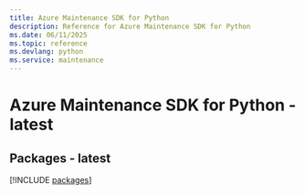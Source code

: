 ```yaml
---
title: Azure Maintenance SDK for Python
description: Reference for Azure Maintenance SDK for Python
ms.date: 06/11/2025
ms.topic: reference
ms.devlang: python
ms.service: maintenance
---
```

# Azure Maintenance SDK for Python - latest
## Packages - latest
[!INCLUDE [packages](maintenance-index.md)]